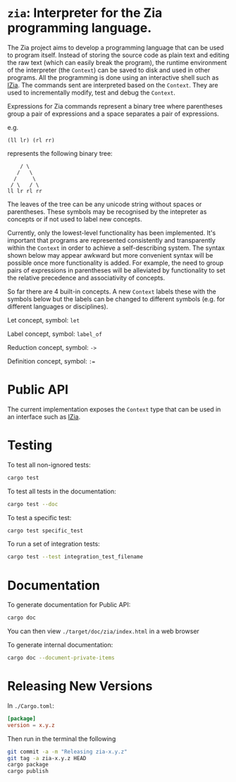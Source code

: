 # `zia`: Interpreter for the Zia programming language.

The Zia project aims to develop a programming language that can be used to program itself. 
Instead of storing the source code as plain text and editing the raw text (which can easily break 
the program), the runtime environment of the interpreter (the `Context`) can be saved to disk and 
used in other programs. All the programming is done using an interactive shell such as
[IZia](https://github.com/Charles-Johnson/zia_programming/tree/master/izia). The commands sent are
interpreted based on the `Context`. They are used to incrementally modify, test and debug the 
`Context`.  

Expressions for Zia commands represent a binary tree where parentheses group a pair of 
expressions and a space separates a pair of expressions.

e.g.
```
(ll lr) (rl rr)
```    
represents the following binary tree:
```
    / \
   /   \
  /     \
 / \   / \
ll lr rl rr
```

The leaves of the tree can be any unicode string without spaces or parentheses. These symbols may 
be recognised by the intepreter as concepts or if not used to label new concepts.

Currently, only the lowest-level functionality has been implemented. It's important that programs
are represented consistently and transparently within the `Context` in order to achieve a 
self-describing system. The syntax shown below may appear awkward but more convenient syntax will 
be possible once more functionality is added. For example, the need to group pairs of expressions 
in parentheses will be alleviated by functionality to set the relative precedence and associativity
of concepts. 

So far there are 4 built-in concepts. A new `Context` labels these with the symbols below but the 
labels can be changed to different symbols (e.g. for different languages or disciplines).  

Let concept, symbol: `let`

Label concept, symbol: `label_of`

Reduction concept, symbol: `->`

Definition concept, symbol: `:=`

# Public API  

The current implementation exposes the `Context` type that can be used in an interface such as 
[IZia](https://github.com/Charles-Johnson/izia).

# Testing

To test all non-ignored tests:
```bash
cargo test
```

To test all tests in the documentation:
```bash
cargo test --doc
```

To test a specific test:
```bash
cargo test specific_test
```

To run a set of integration tests:
```bash
cargo test --test integration_test_filename
```

# Documentation

To generate documentation for Public API:
```bash
cargo doc
```
You can then view `./target/doc/zia/index.html` in a web browser

To generate internal documentation:
```bash
cargo doc --document-private-items
```

# Releasing New Versions
In `./Cargo.toml`:
```toml
[package]
version = x.y.z
```
Then run in the terminal the following
```bash
git commit -a -m "Releasing zia-x.y.z"
git tag -a zia-x.y.z HEAD
cargo package
cargo publish
```